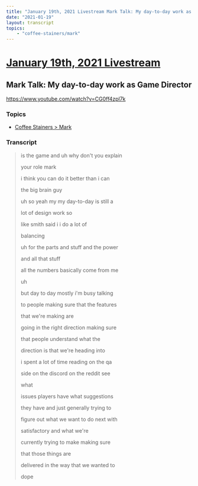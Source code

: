 ```yaml
---
title: "January 19th, 2021 Livestream Mark Talk: My day-to-day work as Game Director"
date: "2021-01-19"
layout: transcript
topics:
    - "coffee-stainers/mark"
---
```

# [January 19th, 2021 Livestream](../2021-01-19.md)
## Mark Talk: My day-to-day work as Game Director
https://www.youtube.com/watch?v=CG0ff4zpl7k

### Topics
* [Coffee Stainers > Mark](../topics/coffee-stainers/mark.md)

### Transcript

> is the game and uh why don't you explain
> 
> your role mark
> 
> i think you can do it better than i can
> 
> the big brain guy
> 
> uh so yeah my my day-to-day is still a
> 
> lot of design work so
> 
> like smith said i i do a lot of
> 
> balancing
> 
> uh for the parts and stuff and the power
> 
> and all that stuff
> 
> all the numbers basically come from me
> 
> uh
> 
> but day to day mostly i'm busy talking
> 
> to people making sure that the features
> 
> that we're making are
> 
> going in the right direction making sure
> 
> that people understand what the
> 
> direction is that we're heading into
> 
> i spent a lot of time reading on the qa
> 
> side on the discord on the reddit see
> 
> what
> 
> issues players have what suggestions
> 
> they have and just generally trying to
> 
> figure out what we want to do next with
> 
> satisfactory and what we're
> 
> currently trying to make making sure
> 
> that those things are
> 
> delivered in the way that we wanted to
> 
> dope
> 
